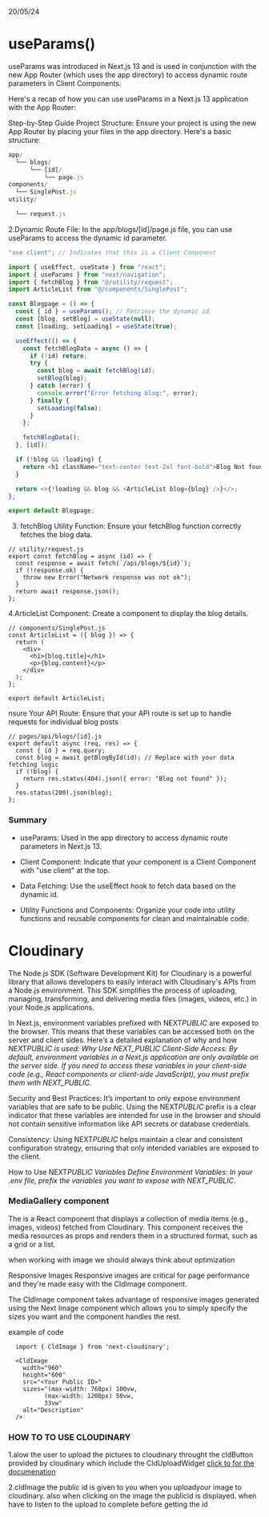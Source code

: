 20/05/24

<h1>useParams()</h1>

useParams was introduced in Next.js 13 and is used in conjunction with the new App Router (which uses the app directory) to access dynamic route parameters in Client Components.

Here's a recap of how you can use useParams in a Next.js 13 application with the App Router:

Step-by-Step Guide
Project Structure:
Ensure your project is using the new App Router by placing your files in the app directory. Here's a basic structure:

```javascript
app/
  └── blogs/
      └── [id]/
          └── page.js
components/
  └── SinglePost.js
utility/

  └── request.js
```

2.Dynamic Route File:
In the app/blogs/[id]/page.js file, you can use useParams to access the dynamic id parameter.

```javascript
"use client"; // Indicates that this is a Client Component

import { useEffect, useState } from "react";
import { useParams } from "next/navigation";
import { fetchBlog } from "@/utility/request";
import ArticleList from "@/components/SinglePost";

const Blogpage = () => {
  const { id } = useParams(); // Retrieve the dynamic id
  const [blog, setBlog] = useState(null);
  const [loading, setLoading] = useState(true);

  useEffect(() => {
    const fetchBlogData = async () => {
      if (!id) return;
      try {
        const blog = await fetchBlog(id);
        setBlog(blog);
      } catch (error) {
        console.error("Error fetching blog:", error);
      } finally {
        setLoading(false);
      }
    };

    fetchBlogData();
  }, [id]);

  if (!blog && !loading) {
    return <h1 className="text-center text-2xl font-bold">Blog Not found</h1>;
  }

  return <>{!loading && blog && <ArticleList blog={blog} />}</>;
};

export default Blogpage;
```

3. fetchBlog Utility Function:
   Ensure your fetchBlog function correctly fetches the blog data.

```
// utility/request.js
export const fetchBlog = async (id) => {
  const response = await fetch(`/api/blogs/${id}`);
  if (!response.ok) {
    throw new Error("Network response was not ok");
  }
  return await response.json();
};

```

4.ArticleList Component:
Create a component to display the blog details.

```
// components/SinglePost.js
const ArticleList = ({ blog }) => {
  return (
    <div>
      <h1>{blog.title}</h1>
      <p>{blog.content}</p>
    </div>
  );
};

export default ArticleList;

```

nsure Your API Route:
Ensure that your API route is set up to handle requests for individual blog posts

```
// pages/api/blogs/[id].js
export default async (req, res) => {
  const { id } = req.query;
  const blog = await getBlogById(id); // Replace with your data fetching logic
  if (!blog) {
    return res.status(404).json({ error: "Blog not found" });
  }
  res.status(200).json(blog);
};

```

<h3>Summary</h3>

- useParams: Used in the app directory to access dynamic route parameters in Next.js 13.
- Client Component: Indicate that your component is a Client Component with "use client" at the top.

- Data Fetching: Use the useEffect hook to fetch data based on the dynamic id.
- Utility Functions and Components: Organize your code into utility functions and reusable components for clean and maintainable code.

<h1> Cloudinary</h1>

The Node.js SDK (Software Development Kit) for Cloudinary is a powerful library that allows developers to easily interact with Cloudinary's APIs from a Node.js environment. This SDK simplifies the process of uploading, managing, transforming, and delivering media files (images, videos, etc.) in your Node.js applications.

In Next.js, environment variables prefixed with NEXT*PUBLIC* are exposed to the browser. This means that these variables can be accessed both on the server and client sides. Here’s a detailed explanation of why and how NEXT*PUBLIC is used:
Why Use NEXT_PUBLIC
Client-Side Access: By default, environment variables in a Next.js application are only available on the server side. If you need to access these variables in your client-side code (e.g., React components or client-side JavaScript), you must prefix them with NEXT_PUBLIC*.

Security and Best Practices: It’s important to only expose environment variables that are safe to be public. Using the NEXT*PUBLIC* prefix is a clear indicator that these variables are intended for use in the browser and should not contain sensitive information like API secrets or database credentials.

Consistency: Using NEXT*PUBLIC* helps maintain a clear and consistent configuration strategy, ensuring that only intended variables are exposed to the client.

How to Use NEXT*PUBLIC Variables
Define Environment Variables: In your .env file, prefix the variables you want to expose with NEXT_PUBLIC*.

<h3> MediaGallery component</h3 >The is a React component that displays a collection of media items (e.g., images, videos) fetched from Cloudinary. This component receives the media resources as props and renders them in a structured format, such as a grid or a list.

when working with image we should always think about optimization

Responsive Images
Responsive images are critical for page performance and they're made easy with the CldImage component.

The CldImage component takes advantage of responsive images generated using the Next Image component which allows you to simply specify the sizes you want and the component handles the rest.

example of code

```
  import { CldImage } from 'next-cloudinary';

  <CldImage
    width="960"
    height="600"
    src="<Your Public ID>"
    sizes="(max-width: 768px) 100vw,
          (max-width: 1200px) 50vw,
          33vw"
    alt="Description"
  />

```

<h3>HOW TO TO USE CLOUDINARY</h3>

1.alow the user to upload the pictures to cloudinary throught the cldButton provided by cloudinary which include the CldUploadWidget [click to for the documenation](https://next.cloudinary.dev/clduploadbutton/basic-usage)

2.cldImage
the public id is given to you when you uploadyour image to cloudinary. also when clicking on the image the publicid is displayed.
when have to listen to the upload to complete before getting the id

